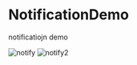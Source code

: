 # NotificationDemo
notificatiojn demo

![notify ](https://user-images.githubusercontent.com/55954247/75153417-6227a200-5731-11ea-8937-1886665c6b90.png)
![notify2](https://user-images.githubusercontent.com/55954247/74591281-9cf84e80-503c-11ea-83df-e70ad140628a.png)
